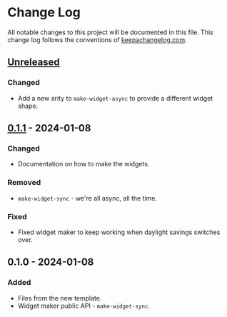 # Change Log
All notable changes to this project will be documented in this file. This change log follows the conventions of [keepachangelog.com](http://keepachangelog.com/).

## [Unreleased]
### Changed
- Add a new arity to `make-widget-async` to provide a different widget shape.

## [0.1.1] - 2024-01-08
### Changed
- Documentation on how to make the widgets.

### Removed
- `make-widget-sync` - we're all async, all the time.

### Fixed
- Fixed widget maker to keep working when daylight savings switches over.

## 0.1.0 - 2024-01-08
### Added
- Files from the new template.
- Widget maker public API - `make-widget-sync`.

[Unreleased]: https://sourcehost.site/your-name/portia-search-api/compare/0.1.1...HEAD
[0.1.1]: https://sourcehost.site/your-name/portia-search-api/compare/0.1.0...0.1.1
